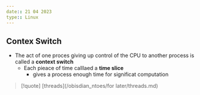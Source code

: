 ```yaml
---
date:: 21 04 2023
type:: Linux
---
```

## Contex Switch
-   The act of one proces giving up control of the CPU to another process is called a **context switch**
	-   Each pieace of time calllaed a **time slice**
		-   gives a process enough time for significat computation


>[!quote]  [threads](/obisdian_ntoes/for later/threads.md) 